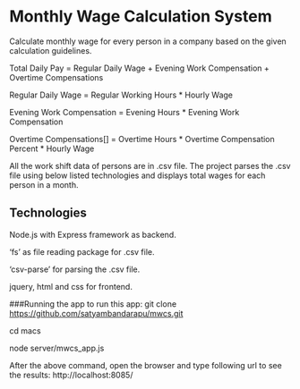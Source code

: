 # Monthly Wage Calculation System
 Calculate monthly wage for every person in a company based on the given calculation guidelines.
 
Total Daily Pay = Regular Daily Wage + Evening Work Compensation + Overtime Compensations 

Regular Daily Wage = Regular Working Hours * Hourly Wage 

Evening Work Compensation = Evening Hours * Evening Work Compensation 

Overtime Compensations[] = Overtime Hours * Overtime Compensation Percent * Hourly Wage 

All the work shift data of persons are in .csv file. The project parses the .csv file using below listed technologies and displays total wages for each person in a month.

## Technologies
Node.js with Express framework as backend.

‘fs’ as file reading package for .csv file.

‘csv-parse’ for parsing the .csv file.

jquery, html and css for frontend.

###Running the app
to run this app: git clone https://github.com/satyambandarapu/mwcs.git

cd macs

node server/mwcs_app.js

After the above command, open the browser and type following url to see the results:
 http://localhost:8085/


